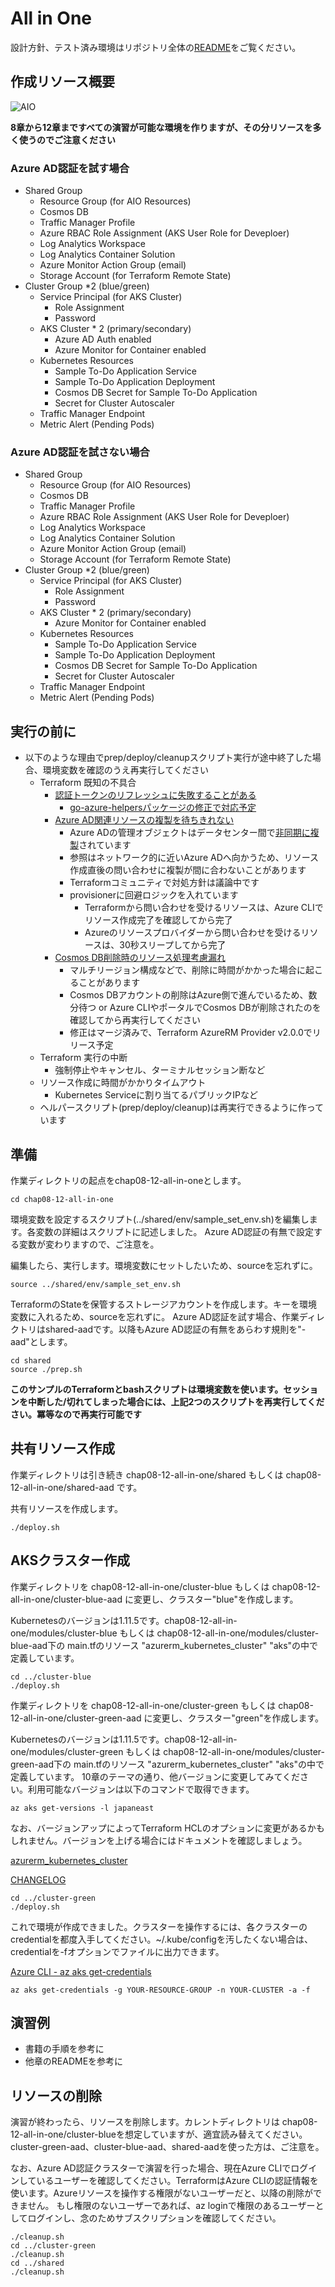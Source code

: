 # All in One

設計方針、テスト済み環境はリポジトリ全体の[README](https://github.com/ToruMakabe/Understanding-K8s)をご覧ください。

## 作成リソース概要

![AIO](https://github.com/ToruMakabe/Understanding-K8s/blob/master/pics/ch-aio.jpg?raw=true "AIO")

__8章から12章まですべての演習が可能な環境を作りますが、その分リソースを多く使うのでご注意ください__

### Azure AD認証を試す場合

* Shared Group
  * Resource Group (for AIO Resources)
  * Cosmos DB
  * Traffic Manager Profile
  * Azure RBAC Role Assignment (AKS User Role for Deveploer)
  * Log Analytics Workspace
  * Log Analytics Container Solution
  * Azure Monitor Action Group (email)
  * Storage Account (for Terraform Remote State)
* Cluster Group *2 (blue/green)
  * Service Principal (for AKS Cluster)
    * Role Assignment
    * Password
  * AKS Cluster * 2 (primary/secondary)
    * Azure AD Auth enabled
    * Azure Monitor for Container enabled
  * Kubernetes Resources
    * Sample To-Do Application Service
    * Sample To-Do Application Deployment
    * Cosmos DB Secret for Sample To-Do Application
    * Secret for Cluster Autoscaler
  * Traffic Manager Endpoint
  * Metric Alert (Pending Pods)

### Azure AD認証を試さない場合

* Shared Group
  * Resource Group (for AIO Resources)
  * Cosmos DB
  * Traffic Manager Profile
  * Azure RBAC Role Assignment (AKS User Role for Deveploer)
  * Log Analytics Workspace
  * Log Analytics Container Solution
  * Azure Monitor Action Group (email)
  * Storage Account (for Terraform Remote State)
* Cluster Group *2 (blue/green)
  * Service Principal (for AKS Cluster)
    * Role Assignment
    * Password
  * AKS Cluster * 2 (primary/secondary)
    * Azure Monitor for Container enabled
  * Kubernetes Resources
    * Sample To-Do Application Service
    * Sample To-Do Application Deployment
    * Cosmos DB Secret for Sample To-Do Application
    * Secret for Cluster Autoscaler
  * Traffic Manager Endpoint
  * Metric Alert (Pending Pods)

## 実行の前に

* 以下のような理由でprep/deploy/cleanupスクリプト実行が途中終了した場合、環境変数を確認のうえ再実行してください
  * Terraform 既知の不具合
    * [認証トークンのリフレッシュに失敗することがある](https://github.com/terraform-providers/terraform-provider-azurerm/issues/2602)
      * [go-azure-helpersパッケージの修正で対応予定](https://github.com/hashicorp/go-azure-helpers/issues/22)
    * [Azure AD関連リソースの複製を待ちきれない](https://github.com/terraform-providers/terraform-provider-azuread/issues/4)
      * Azure ADの管理オブジェクトはデータセンター間で[非同期に複製](https://docs.microsoft.com/ja-jp/azure/active-directory/fundamentals/active-directory-architecture)されています
      * 参照はネットワーク的に近いAzure ADへ向かうため、リソース作成直後の問い合わせに複製が間に合わないことがあります
      * Terraformコミュニティで対処方針は議論中です
      * provisionerに回避ロジックを入れています
        * Terraformから問い合わせを受けるリソースは、Azure CLIでリソース作成完了を確認してから完了
        * Azureのリソースプロバイダーから問い合わせを受けるリソースは、30秒スリープしてから完了
    * [Cosmos DB削除時のリソース処理考慮漏れ](https://github.com/terraform-providers/terraform-provider-azurerm/pull/2702)
      * マルチリージョン構成などで、削除に時間がかかった場合に起こることがあります
      * Cosmos DBアカウントの削除はAzure側で進んでいるため、数分待つ or Azure CLIやポータルでCosmos DBが削除されたのを確認してから再実行してください
      * 修正はマージ済みで、Terraform AzureRM Provider v2.0.0でリリース予定
  * Terraform 実行の中断
    * 強制停止やキャンセル、ターミナルセッション断など
  * リソース作成に時間がかかりタイムアウト
    * Kubernetes Serviceに割り当てるパブリックIPなど
  * ヘルパースクリプト(prep/deploy/cleanup)は再実行できるように作っています

## 準備

作業ディレクトリの起点をchap08-12-all-in-oneとします。

```
cd chap08-12-all-in-one
```

環境変数を設定するスクリプト(../shared/env/sample_set_env.sh)を編集します。各変数の詳細はスクリプトに記述しました。
Azure AD認証の有無で設定する変数が変わりますので、ご注意を。

編集したら、実行します。環境変数にセットしたいため、sourceを忘れずに。

```
source ../shared/env/sample_set_env.sh
```

TerraformのStateを保管するストレージアカウントを作成します。キーを環境変数に入れるため、sourceを忘れずに。
Azure AD認証を試す場合、作業ディレクトリはshared-aadです。以降もAzure AD認証の有無をあらわす規則を"-aad"とします。

```
cd shared
source ./prep.sh
```

__このサンプルのTerraformとbashスクリプトは環境変数を使います。セッションを中断した/切れてしまった場合には、上記2つのスクリプトを再実行してください。冪等なので再実行可能です__

## 共有リソース作成

作業ディレクトリは引き続き chap08-12-all-in-one/shared もしくは chap08-12-all-in-one/shared-aad です。

共有リソースを作成します。

```
./deploy.sh
```

## AKSクラスター作成 

作業ディレクトリを chap08-12-all-in-one/cluster-blue もしくは chap08-12-all-in-one/cluster-blue-aad に変更し、クラスター"blue"を作成します。

Kubernetesのバージョンは1.11.5です。chap08-12-all-in-one/modules/cluster-blue もしくは chap08-12-all-in-one/modules/cluster-blue-aad下の main.tfのリソース "azurerm_kubernetes_cluster" "aks"の中で定義しています。

```
cd ../cluster-blue
./deploy.sh
```

作業ディレクトリを chap08-12-all-in-one/cluster-green もしくは chap08-12-all-in-one/cluster-green-aad に変更し、クラスター"green"を作成します。

Kubernetesのバージョンは1.11.5です。chap08-12-all-in-one/modules/cluster-green もしくは chap08-12-all-in-one/modules/cluster-green-aad下の main.tfのリソース "azurerm_kubernetes_cluster" "aks"の中で定義しています。
10章のテーマの通り、他バージョンに変更してみてください。利用可能なバージョンは以下のコマンドで取得できます。


```
az aks get-versions -l japaneast
```

なお、バージョンアップによってTerraform HCLのオプションに変更があるかもしれません。バージョンを上げる場合にはドキュメントを確認しましょう。

[azurerm_kubernetes_cluster](https://www.terraform.io/docs/providers/azurerm/r/kubernetes_cluster.html)

[CHANGELOG](https://github.com/terraform-providers/terraform-provider-azurerm/blob/master/CHANGELOG.md)

```
cd ../cluster-green
./deploy.sh
```

これで環境が作成できました。クラスターを操作するには、各クラスターのcredentialを都度入手してください。~/.kube/configを汚したくない場合は、credentialを-fオプションでファイルに出力できます。

[Azure CLI - az aks get-credentials](https://docs.microsoft.com/en-us/cli/azure/aks?view=azure-cli-latest#az-aks-get-credentials)

```
az aks get-credentials -g YOUR-RESOURCE-GROUP -n YOUR-CLUSTER -a -f
```

## 演習例

* 書籍の手順を参考に
* 他章のREADMEを参考に

## リソースの削除

演習が終わったら、リソースを削除します。カレントディレクトリは chap08-12-all-in-one/cluster-blueを想定していますが、適宜読み替えてください。
cluster-green-aad、cluster-blue-aad、shared-aadを使った方は、ご注意を。

なお、Azure AD認証クラスターで演習を行った場合、現在Azure CLIでログインしているユーザーを確認してください。TerraformはAzure CLIの認証情報を使います。Azureリソースを操作する権限がないユーザーだと、以降の削除ができません。
もし権限のないユーザーであれば、az loginで権限のあるユーザーとしてログインし、念のためサブスクリプションを確認してください。

```
./cleanup.sh
cd ../cluster-green
./cleanup.sh
cd ../shared
./cleanup.sh
```